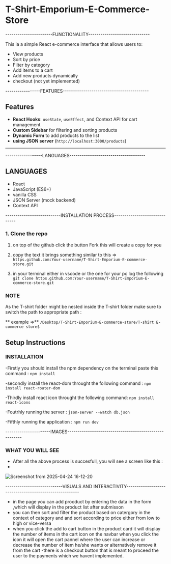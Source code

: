 # T-Shirt-Emporium-E-Commerce-Store
-----------------------FUNCTIONALITY------------------------------

This ia a  simple React e-commerce interface that allows users to:
- View products
- Sort by price
- Filter by category
- Add items to a cart
- Add new products dynamically
- checkout (not yet implemented)

-----------------FEATURES------------------------------------------

##  Features

- **React Hooks**: `useState`, `useEffect`, and Context API for cart management
- **Custom Sidebar** for filtering and sorting products
- **Dynamic Form** to add products to the list
- **using JSON server** (`http://localhost:3000/products`)

---------------------------------------------------------------------
------------------LANGUAGES-------------------------------------
## LANGUAGES

- React
- JavaScript (ES6+)
- vanilla CSS 
- JSON Server (mock backend)
- Context API

---------------------------INSTALLATION PROCESS------------------------------

### 1. Clone the repo
1. on top of the github click the button Fork this will create a copy for you
   
2. copy the text it brings something similar to this => ```https.github.com:Your-username/T-Shirt-Emporium-E-commerce-store.git```
   
3. in your terminal either in vscode or the one for your pc log the following ```git clone https.github.com:Your-username/T-Shirt-Emporium-E-commerce-store.git```

### NOTE

As the  T-shirt folder might be nested inside the T-shirt folder make sure to switch the path to appropriate path :
    
   ** example =>**  ```/Desktop/T-Shirt-Emporium-E-commerce-store/T-shirt E-commerce store$ ```

##  Setup Instructions
### INSTALLATION 


-Firstly you should install the npm dependency on the terminal paste this command :
``npm install``


-secondly install the react-dom throught the following command :
```npm install react-router-dom```


-Thirdly install react icon throught the following command:
```npm install react-icons```


-Foutrhly running the server :
```json-server --watch db.json```


-Fifthly running the application :
```npm run dev```

----------------------IMAGES-------------------------------------------------------
### WHAT YOU WILL SEE
- After all the above process is succesfull, you will see a screen like this :
- 













![Screenshot from 2025-04-24 16-12-20](https://github.com/user-attachments/assets/f99aeca8-28fb-4576-a4cd-235c52805541)

----------------------------VISUALS AND INTERACTIVITY-------------------------------------------------------
- in the page you can add prooduct by entering the data in the form ,which will display in the product list after submisson 
- you can then sort and filter the product based on catergory in the context of category and and sort according to price either from low to high or vice-versa
- when you click the add to cart button in the product card it will display the number of items in the cart icon on the navbar when you click the icon it will open the cart pannel where the user can increase or decrease the number of item he/she wants or alternatively remove it from the cart 
-there is a checkout button that is meant to proceed the user to the payments which we havent implemented. 

